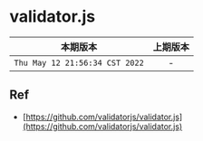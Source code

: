 # validator.js

|本期版本|上期版本
|:---:|:---:
`Thu May 12 21:56:34 CST 2022` | -


## Ref

* [https://github.com/validatorjs/validator.js](https://github.com/validatorjs/validator.js)